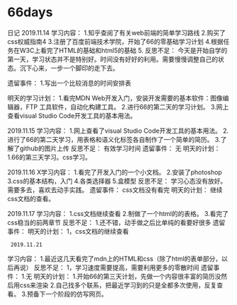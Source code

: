 # 66days
日记
2019.11.14
  学习内容：
    1.知乎查阅了有关web前端的简单学习路线
    2.购买了css权威指南4
    3.注册了百度前端技术学院，开始了66的零基础学习计划
    4.根据任务在W3C上看完了HTML的基础和html5的基础
    5.
  反思不足：
    今天是开始自学的第一天，学习状态并不是特别好。时间没有好好的利用。需要慢慢调整自己的状态。沉下心来，一步一个脚印的走下去。
 
  遗留事件：
    1.写出一个比较消息的时间安排表
  
  明天的学习计划：
    1.看完MDN Web开发入门，安装开发需要的基本软件：图像编辑器，FTP 工具软件，自动化构建工具。
    2.进行66的第二天的学习计划。
    3.网上查看visual Studio Code开发工具的基本用法。
    
2019.11.15
  学习内容：
    1.网上查看了visual Studio Code开发工具的基本用法。
    2.进行了66的第二天学习，用表格和语义化标签各自制作了一个简单的简历。
    3.了解了github的图片上传
  反思不足：
    有效学习时间
  遗留事件：
    无
  明天的计划：
    1.66的第三天学习。css学习。
    
 2019.11.16
X学习内容：
  1.看完了开发入门的一个小文档。
  2.安装了photoshop
  3.css的基本结构，入门
  4.各类选择器
  5.盒模型
反思不足：
   学习心态没有放好。
   需要多去，喜欢去动手实践。
 遗留事件： 
   css文档没有看完
 明天的计划：
   继续css文档的查看。
   
   2019.11.17
     学习内容：
       1.css文档继续查看
       2.制做了一个html的的表格。
       3.看完了css稳当的前两章节
     反思不足：
      1.还不错，动手做之后比单纯的看要好很多
     遗留事件：
     明天的计划：
      1，css文档的继续查看
      
     2019.11.21
  学习内容：
    1.最近这几天看完了mdn上的HTML和css（除了html的表单部分，以后再说）
 反思不足：
    1，学习速度需要提高，需要利用更多的零散时间
  遗留事件：
    1.无
明天的计划：
  1.开始66的第三天计划，先做一个内容很丰富的简历没然后用css来渲染
  2.自己找多个联系，把最近学习到的只是全都多次使用，反复查看。
  3.预备下一个阶段的仿写网页。
 
 
 
